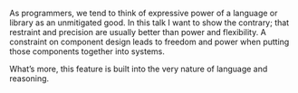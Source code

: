 As programmers, we tend to think of expressive power of a language or library
as an unmitigated good. In this talk I want to show the contrary; that
restraint and precision are usually better than power and flexibility. A
constraint on component design leads to freedom and power when putting those
components together into systems.

What’s more, this feature is built into the very nature of language and
reasoning.


